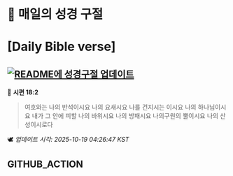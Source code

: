 # 🙏 매일의 성경 구절
# [Daily Bible verse]
## [![README에 성경구절 업데이트](https://github.com/DONGSUKA/first_test/actions/workflows/update-readme-bible.yml/badge.svg)](https://github.com/DONGSUKA/first_test/actions/workflows/update-readme-bible.yml)
<!-- START_BIBLE_VERSE -->
📖 **시편 18:2**
> 여호와는 나의 반석이시요 나의 요새시요 나를 건지시는 이시요 나의 하나님이시요 내가 그 안에 피할 나의 바위시요 나의 방패시요 나의구원의 뿔이시요 나의 산성이시로다

🕊️ _업데이트 시각: 2025-10-19 04:26:47 KST_
  <!-- END_BIBLE_VERSE -->
## GITHUB_ACTION
